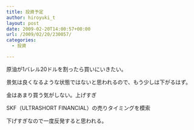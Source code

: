```yaml
---
title: 投資予定
author: hiroyuki_t
layout: post
date: 2009-02-20T14:00:57+00:00
url: /2009/02/20/230057/
categories:
  - 投資

---
```

<div class="section">
  <p>
    原油が1バレル20ドルを割ったら買いにいきたい。
  </p>
  
  <p>
    景気は良くなるような状態ではないと思われるので、もう少しは下がるはず。
  </p>
  
  <p>
    金はあまり買う気がしない。上げすぎ
  </p>
  
  <p>
  </p>
  
  <p>
    SKF（ULTRASHORT FINANCIAL）の売りタイミングを模索
  </p>
  
  <p>
    下げすぎなので一度反発すると思われる。
  </p>
</div>